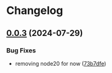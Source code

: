 # Changelog

## [0.0.3](https://github.com/templ-project/create/compare/prettier-config-v0.0.2...prettier-config-v0.0.3) (2024-07-29)


### Bug Fixes

* removing node20 for now ([73b7dfe](https://github.com/templ-project/create/commit/73b7dfee0df1b470102c37b95fac0eb67eb0d6f2))
